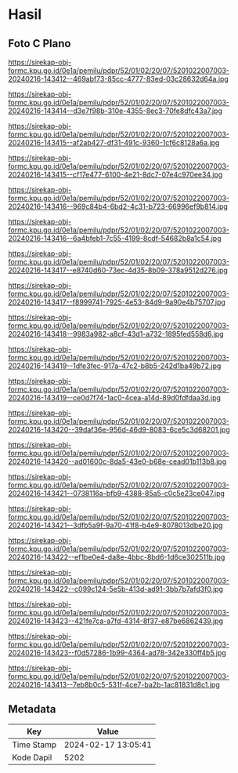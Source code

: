 # Hasil

## Foto C Plano

https://sirekap-obj-formc.kpu.go.id/0e1a/pemilu/pdpr/52/01/02/20/07/5201022007003-20240216-143412--469abf73-85cc-4777-83ed-03c28632d64a.jpg

https://sirekap-obj-formc.kpu.go.id/0e1a/pemilu/pdpr/52/01/02/20/07/5201022007003-20240216-143414--d3e7f98b-310e-4355-8ec3-70fe8dfc43a7.jpg

https://sirekap-obj-formc.kpu.go.id/0e1a/pemilu/pdpr/52/01/02/20/07/5201022007003-20240216-143415--af2ab427-df31-491c-9360-1cf6c8128a6a.jpg

https://sirekap-obj-formc.kpu.go.id/0e1a/pemilu/pdpr/52/01/02/20/07/5201022007003-20240216-143415--cf17e477-6100-4e21-8dc7-07e4c970ee34.jpg

https://sirekap-obj-formc.kpu.go.id/0e1a/pemilu/pdpr/52/01/02/20/07/5201022007003-20240216-143416--969c84b4-6bd2-4c31-b723-66996ef9b814.jpg

https://sirekap-obj-formc.kpu.go.id/0e1a/pemilu/pdpr/52/01/02/20/07/5201022007003-20240216-143416--6a4bfeb1-7c55-4199-8cdf-54682b8a1c54.jpg

https://sirekap-obj-formc.kpu.go.id/0e1a/pemilu/pdpr/52/01/02/20/07/5201022007003-20240216-143417--e8740d60-73ec-4d35-8b09-378a9512d276.jpg

https://sirekap-obj-formc.kpu.go.id/0e1a/pemilu/pdpr/52/01/02/20/07/5201022007003-20240216-143417--f8999741-7925-4e53-84d9-9a90e4b75707.jpg

https://sirekap-obj-formc.kpu.go.id/0e1a/pemilu/pdpr/52/01/02/20/07/5201022007003-20240216-143418--9983a982-a8cf-43d1-a732-1895fed558d6.jpg

https://sirekap-obj-formc.kpu.go.id/0e1a/pemilu/pdpr/52/01/02/20/07/5201022007003-20240216-143419--1dfe3fec-917a-47c2-b8b5-242d1ba49b72.jpg

https://sirekap-obj-formc.kpu.go.id/0e1a/pemilu/pdpr/52/01/02/20/07/5201022007003-20240216-143419--ce0d7f74-1ac0-4cea-a14d-89d0fdfdaa3d.jpg

https://sirekap-obj-formc.kpu.go.id/0e1a/pemilu/pdpr/52/01/02/20/07/5201022007003-20240216-143420--39daf36e-956d-46d9-8083-6ce5c3d68201.jpg

https://sirekap-obj-formc.kpu.go.id/0e1a/pemilu/pdpr/52/01/02/20/07/5201022007003-20240216-143420--ad01600c-8da5-43e0-b68e-cead01b113b8.jpg

https://sirekap-obj-formc.kpu.go.id/0e1a/pemilu/pdpr/52/01/02/20/07/5201022007003-20240216-143421--0738116a-bfb9-4388-85a5-c0c5e23ce047.jpg

https://sirekap-obj-formc.kpu.go.id/0e1a/pemilu/pdpr/52/01/02/20/07/5201022007003-20240216-143421--3dfb5a9f-9a70-41f8-b4e9-8078013dbe20.jpg

https://sirekap-obj-formc.kpu.go.id/0e1a/pemilu/pdpr/52/01/02/20/07/5201022007003-20240216-143422--ef1be0e4-da8e-4bbc-8bd6-1d6ce302511b.jpg

https://sirekap-obj-formc.kpu.go.id/0e1a/pemilu/pdpr/52/01/02/20/07/5201022007003-20240216-143422--c099c124-5e5b-413d-ad91-3bb7b7afd3f0.jpg

https://sirekap-obj-formc.kpu.go.id/0e1a/pemilu/pdpr/52/01/02/20/07/5201022007003-20240216-143423--421fe7ca-a7fd-4314-8f37-e87be6862439.jpg

https://sirekap-obj-formc.kpu.go.id/0e1a/pemilu/pdpr/52/01/02/20/07/5201022007003-20240216-143423--f0d57286-1b99-4364-ad78-342e330ff4b5.jpg

https://sirekap-obj-formc.kpu.go.id/0e1a/pemilu/pdpr/52/01/02/20/07/5201022007003-20240216-143413--7eb8b0c5-531f-4ce7-ba2b-1ac81831d8c1.jpg


## Metadata

| Key        | Value               |
| ---------- | ------------------- |
| Time Stamp | 2024-02-17 13:05:41 |
| Kode Dapil | 5202                |



